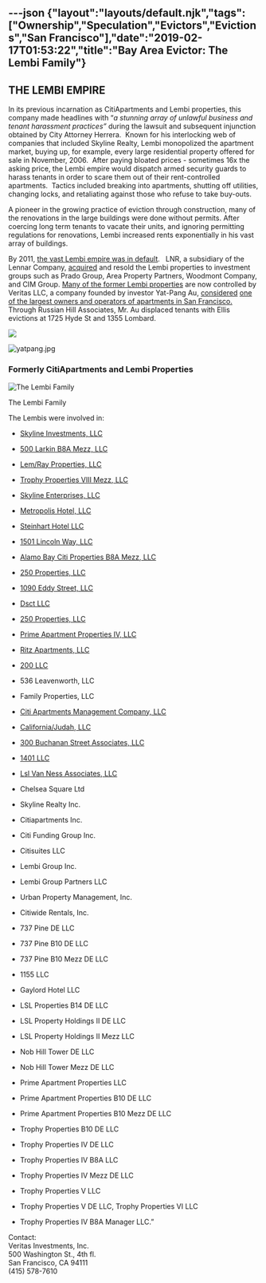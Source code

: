 ---json
{"layout":"layouts/default.njk","tags":["Ownership","Speculation","Evictors","Evictions","San Francisco"],"date":"2019-02-17T01:53:22","title":"Bay Area Evictor: The Lembi Family"}
---

**THE LEMBI EMPIRE**
--------------------

In its previous incarnation as CitiApartments and Lembi properties, this company made headlines with “_a stunning array of unlawful business and tenant harassment practices”_ during the lawsuit and subsequent injunction obtained by City Attorney Herrera.  Known for his interlocking web of companies that included Skyline Realty, Lembi monopolized the apartment market, buying up, for example, every large residential property offered for sale in November, 2006.  After paying bloated prices - sometimes 16x the asking price, the Lembi empire would dispatch armed security guards to harass tenants in order to scare them out of their rent-controlled apartments.  Tactics included breaking into apartments, shutting off utilities, changing locks, and retaliating against those who refuse to take buy-outs.

A pioneer in the growing practice of eviction through construction, many of the renovations in the large buildings were done without permits. After coercing long term tenants to vacate their units, and ignoring permitting regulations for renovations, Lembi increased rents exponentially in his vast array of buildings.

By 2011, [the vast Lembi empire was in default](http://www.sfgate.com/business/article/Walter-Lembi-s-empire-sets-off-investor-frenzy-2367788.php).   LNR, a subsidiary of the Lennar Company, [acquired](http://www.bizjournals.com/sanfrancisco/blog/2011/09/area-lands-lembi-portfolio-for-596.html) and resold the Lembi properties to investment groups such as Prado Group, Area Property Partners, Woodmont Company, and CIM Group. [Many of the former Lembi properties](https://www.cmalert.com/search.pl?ARTICLE=164965) are now controlled by Veritas LLC, a company founded by investor Yat-Pang Au, [considered](http://usa.chinadaily.com.cn/epaper/2013-06/21/content_16643650.htm) [one of the largest owners and operators of apartments in San Francisco.](http://usa.chinadaily.com.cn/epaper/2013-06/21/content_16643650.htm)   Through Russian Hill Associates, Mr. Au displaced tenants with Ellis evictions at 1725 Hyde St and 1355 Lombard.

![](https://images.squarespace-cdn.com/content/v1/52b7d7a6e4b0b3e376ac8ea2/1412358405975-JWQBQR54DWF5DTPUAG4E/ke17ZwdGBToddI8pDm48kNJHOVXQsNVt9Mq2nW5JVE9Zw-zPPgdn4jUwVcJE1ZvWQUxwkmyExglNqGp0IvTJZUJFbgE-7XRK3dMEBRBhUpyit0LFfvc9Af_MWk6RxZ-DVekFkzHJ65RL8-cSERlPwoK0CBcH6iOwKMPeFe87BEU/image-asset.png)

![yatpang.jpg](https://images.squarespace-cdn.com/content/v1/52b7d7a6e4b0b3e376ac8ea2/1455128511771-G6DKAP2DENSFWKQDQNHZ/ke17ZwdGBToddI8pDm48kNsbV3umwA6Z2MLnJgeWA0tZw-zPPgdn4jUwVcJE1ZvWQUxwkmyExglNqGp0IvTJZamWLI2zvYWH8K3-s_4yszcp2ryTI0HqTOaaUohrI8PIKQRnthqxmbER4w8YRJfgM--yfgh5X10WuPvu7AseDgwKMshLAGzx4R3EDFOm1kBS/yatpang.jpg)

  

### Formerly CitiApartments and Lembi Properties

![The Lembi Family](https://images.squarespace-cdn.com/content/v1/52b7d7a6e4b0b3e376ac8ea2/1412358357477-KCBQVVIEOIZ1B771U37H/ke17ZwdGBToddI8pDm48kDm7iYdgNFL6jxmPZqmeW-9Zw-zPPgdn4jUwVcJE1ZvWEtT5uBSRWt4vQZAgTJucoTqqXjS3CfNDSuuf31e0tVF-uHfWN9QkaKWScnUwfO8b1KoHQUbu9_MSUaEpFjRxgh926scO3xePJoa6uVJa9B4/image-asset.png)

The Lembi Family

The Lembis were involved in:

*   [Skyline Investments, LLC](http://www.corporationwiki.com/California/San-Francisco/skyline-investments-llc/46170878.aspx)
    
*   [500 Larkin B8A Mezz, LLC](http://www.corporationwiki.com/California/San-Francisco/500-larkin-b8a-mezz-llc/47073348.aspx)
    
*   [Lem/Ray Properties, LLC](http://www.corporationwiki.com/California/San-Francisco/lem-ray-properties-llc/46170720.aspx)
    
*   [Trophy Properties VIII Mezz, LLC](http://www.corporationwiki.com/California/San-Francisco/trophy-properties-viii-mezz-llc/47065775.aspx)
    
*   [Skyline Enterprises, LLC](http://www.corporationwiki.com/California/San-Francisco/skyline-enterprises-llc/46170877.aspx)
    

*   [Metropolis Hotel, LLC](http://www.corporationwiki.com/California/San-Francisco/metropolis-hotel-llc/46170721.aspx)
    
*   [Steinhart Hotel LLC](http://www.corporationwiki.com/California/San-Francisco/steinhart-hotel-llc/46091265.aspx)
    
*   [1501 Lincoln Way, LLC](http://www.corporationwiki.com/California/San-Francisco/1501-lincoln-way-llc/46170741.aspx)
    
*   [Alamo Bay Citi Properties B8A Mezz, LLC](http://www.corporationwiki.com/California/San-Francisco/alamo-bay-citi-properties-b8a-mezz-llc/47073364.aspx)
    
*   [250 Properties, LLC](http://www.corporationwiki.com/California/San-Francisco/250-properties-llc/47105095.aspx)
    
*   [1090 Eddy Street, LLC](http://www.corporationwiki.com/California/San-Francisco/1090-eddy-street-llc/46170876.aspx)
    
*   [Dsct LLC](http://www.corporationwiki.com/California/San-Francisco/dsct-llc/45939960.aspx)
    
*   [250 Properties, LLC](http://www.corporationwiki.com/California/San-Francisco/250-properties-llc/47105095.aspx)
    
*   [Prime Apartment Properties IV, LLC](http://www.corporationwiki.com/California/San-Francisco/prime-apartment-properties-iv-llc/47105102.aspx)
    
*   [Ritz Apartments, LLC](http://www.corporationwiki.com/California/San-Francisco/ritz-apartments-llc/46172036.aspx)
    
*   [200 LLC](http://www.corporationwiki.com/California/San-Francisco/200-llc/46207302.aspx)
    
*   536 Leavenworth, LLC
    
*   Family Properties, LLC
    
*   [Citi Apartments Management Company, LLC](http://www.corporationwiki.com/California/San-Francisco/citi-apartments-management-company-llc/46176704.aspx)
    
*   [California/Judah, LLC](http://www.corporationwiki.com/California/San-Francisco/california-judah-llc/46243001.aspx)
    
*   [300 Buchanan Street Associates, LLC](http://www.corporationwiki.com/California/San-Francisco/300-buchanan-street-associates-llc/46355710.aspx)
    
*   [1401 LLC](http://www.corporationwiki.com/California/San-Francisco/1401-llc/45939981.aspx)
    
*   [Lsl Van Ness Associates, LLC](http://www.corporationwiki.com/California/San-Francisco/lsl-van-ness-associates-llc/46375859.aspx)
    
*   Chelsea Square Ltd
    
*   Skyline Realty Inc.
    
*   Citiapartments Inc.
    
*   Citi Funding Group Inc.
    
*   Citisuites LLC
    
*   Lembi Group Inc.
    
*   Lembi Group Partners LLC
    
*   Urban Property Management, Inc.
    
*   Citiwide Rentals, Inc.
    
*   737 Pine DE LLC
    
*   737 Pine B10 DE LLC
    
*   737 Pine B10 Mezz DE LLC
    
*   1155 LLC
    
*   Gaylord Hotel LLC
    
*   LSL Properties B14 DE LLC
    
*   LSL Property Holdings II DE LLC
    
*   LSL Property Holdings II Mezz LLC
    
*   Nob Hill Tower DE LLC
    
*   Nob Hill Tower Mezz DE LLC
    
*   Prime Apartment Properties LLC
    
*   Prime Apartment Properties B10 DE LLC
    
*   Prime Apartment Properties B10 Mezz DE LLC
    
*   Trophy Properties B10 DE LLC
    
*   Trophy Properties IV DE LLC
    
*   Trophy Properties IV B8A LLC
    
*   Trophy Properties IV Mezz DE LLC
    
*   Trophy Properties V LLC
    
*   Trophy Properties V DE LLC, Trophy Properties VI LLC
    
*   Trophy Properties IV B8A Manager LLC.”
    

Contact:  
Veritas Investments, Inc.  
500 Washington St., 4th fl.  
San Francisco, CA 94111  
(415) 578-7610